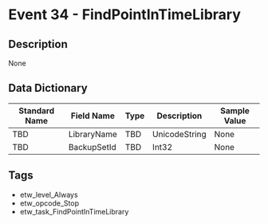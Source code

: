 # Event 34 - FindPointInTimeLibrary

## Description
None

## Data Dictionary
|Standard Name|Field Name|Type|Description|Sample Value|
|---|---|---|---|---|
|TBD|LibraryName|TBD|UnicodeString|None|None|
|TBD|BackupSetId|TBD|Int32|None|None|

## Tags
* etw_level_Always
* etw_opcode_Stop
* etw_task_FindPointInTimeLibrary